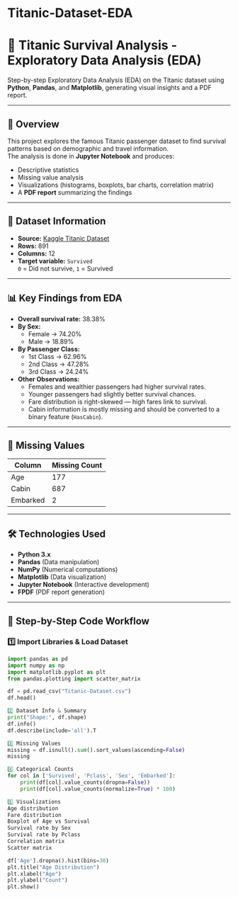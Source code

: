 # Titanic-Dataset-EDA
# 🚢 Titanic Survival Analysis - Exploratory Data Analysis (EDA)

Step-by-step Exploratory Data Analysis (EDA) on the Titanic dataset using **Python**, **Pandas**, and **Matplotlib**, generating visual insights and a PDF report.

---

## 📌 Overview
This project explores the famous Titanic passenger dataset to find survival patterns based on demographic and travel information.  
The analysis is done in **Jupyter Notebook** and produces:
- Descriptive statistics
- Missing value analysis
- Visualizations (histograms, boxplots, bar charts, correlation matrix)
- A **PDF report** summarizing the findings

---

## 📂 Dataset Information
- **Source:** [Kaggle Titanic Dataset](https://www.kaggle.com/c/titanic)
- **Rows:** 891
- **Columns:** 12
- **Target variable:** `Survived`  
  `0` = Did not survive, `1` = Survived

---

## 📊 Key Findings from EDA
- **Overall survival rate:** 38.38%
- **By Sex:**
  - Female → 74.20%
  - Male → 18.89%
- **By Passenger Class:**
  - 1st Class → 62.96%
  - 2nd Class → 47.28%
  - 3rd Class → 24.24%
- **Other Observations:**
  - Females and wealthier passengers had higher survival rates.
  - Younger passengers had slightly better survival chances.
  - Fare distribution is right-skewed — high fares link to survival.
  - Cabin information is mostly missing and should be converted to a binary feature (`HasCabin`).

---

## 🧹 Missing Values
| Column   | Missing Count |
|----------|---------------|
| Age      | 177           |
| Cabin    | 687           |
| Embarked | 2             |

---

## 🛠 Technologies Used
- **Python 3.x**
- **Pandas** (Data manipulation)
- **NumPy** (Numerical computations)
- **Matplotlib** (Data visualization)
- **Jupyter Notebook** (Interactive development)
- **FPDF** (PDF report generation)

---

## 📜 Step-by-Step Code Workflow

### **1️⃣ Import Libraries & Load Dataset**
```python
import pandas as pd
import numpy as np
import matplotlib.pyplot as plt
from pandas.plotting import scatter_matrix

df = pd.read_csv("Titanic-Dataset.csv")
df.head()

2️⃣ Dataset Info & Summary
print("Shape:", df.shape)
df.info()
df.describe(include='all').T

3️⃣ Missing Values
missing = df.isnull().sum().sort_values(ascending=False)
missing

4️⃣ Categorical Counts
for col in ['Survived', 'Pclass', 'Sex', 'Embarked']:
    print(df[col].value_counts(dropna=False))
    print(df[col].value_counts(normalize=True) * 100)

5️⃣ Visualizations
Age distribution
Fare distribution
Boxplot of Age vs Survival
Survival rate by Sex
Survival rate by Pclass
Correlation matrix
Scatter matrix

df['Age'].dropna().hist(bins=30)
plt.title("Age Distribution")
plt.xlabel("Age")
plt.ylabel("Count")
plt.show()


